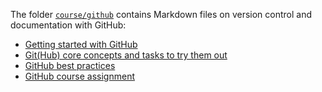 The folder [`course/github`](https://github.com/RISE-UNIBAS/clean-code/tree/main/course/github) contains Markdown files on version control and documentation with GitHub:
  - [Getting started with GitHub](1_getting_started.md)
  - [Git(Hub) core concepts and tasks to try them out](2_core_concepts.md)
  - [GitHub best practices](3_best_practices.md)
  - [GitHub course assignment](4_assignment.md)